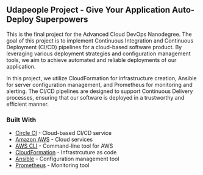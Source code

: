 ## Udapeople Project - Give Your Application Auto-Deploy Superpowers

This is the final project for the Advanced Cloud DevOps Nanodegree. The goal of this project is to implement Continuous Integration and Continuous Deployment (CI/CD) pipelines for a cloud-based software product. By leveraging various deployment strategies and configuration management tools, we aim to achieve automated and reliable deployments of our application.

In this project, we utilize CloudFormation for infrastructure creation, Ansible for server configuration management, and Prometheus for monitoring and alerting. The CI/CD pipelines are designed to support Continuous Delivery processes, ensuring that our software is deployed in a trustworthy and efficient manner.

### Built With

- [Circle CI](www.circleci.com) - Cloud-based CI/CD service
- [Amazon AWS](https://aws.amazon.com/) - Cloud services
- [AWS CLI](https://aws.amazon.com/cli/) - Command-line tool for AWS
- [CloudFormation](https://aws.amazon.com/cloudformation/) - Infrastrcuture as code
- [Ansible](https://www.ansible.com/) - Configuration management tool
- [Prometheus](https://prometheus.io/) - Monitoring tool
